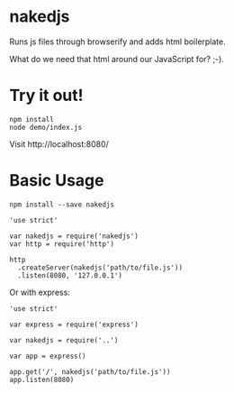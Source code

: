 # nakedjs
Runs js files through browserify and adds html boilerplate.

What do we need that html around our JavaScript for? ;-).

# Try it out!
```
npm install
node demo/index.js
```

Visit http://localhost:8080/

# Basic Usage
`npm install --save nakedjs`

```
'use strict'

var nakedjs = require('nakedjs')
var http = require('http')

http
  .createServer(nakedjs('path/to/file.js'))
  .listen(8080, '127.0.0.1')
```

Or with express:

```
'use strict'

var express = require('express')

var nakedjs = require('..')

var app = express()

app.get('/', nakedjs('path/to/file.js'))
app.listen(8080)
```
